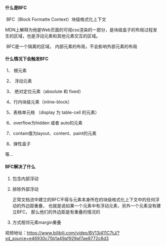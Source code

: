 #### 什么是BFC

​	BFC（Block Formatte Context）块级格式化上下文

​	MDN上解释为他是Web页面的可视css渲染的一部分，是块级盒子的布局过程发生的区域，也是浮动元素和其他元素交互的区域。

​	BFC是一个隔离的区域， 内部元素的布局，不会影响外部元素的布局

#### 什么情况下会触发BFC

​	1、 根元素

​	2、 浮动元素

​	3、 绝对定位元素（absolute 和 fixed）

​	4、行内块级元素（inline-block）

​	5、表格单元格 （display 为 table-cell 的元素）

​	6、overflow为hidden 或者 auto的元素

​	7、contain值为layout、content、paint的元素

​	8、弹性盒子

等...

#### BFC解决了什么

1. 包含内部浮动

2. 排除外部浮动

   正常文档流中建立的BFC不得与元素本身所在的块级格式化上下文中的任何浮动的外边距重叠， 也就是说如果一个元素中有浮动元素，另外一个元素没有建立BFC， 那么他们的外边距是有重叠的情况的

3. 方式相邻元素margin重叠

视频地址：https://www.bilibili.com/video/BV13j411C7tJ/?vd_source=e46930c75b1a49af929af7ae8772c6d3
































